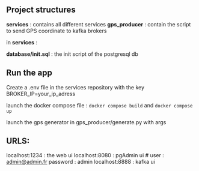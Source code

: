 ## Project structures

**services** : contains all different services
**gps_producer** : contain the script to send GPS coordinate to kafka brokers

in **services** : 

**database/init.sql** : the init script of the postgresql db

## Run the app

Create a .env file in the services repository with the key BROKER_IP=your_ip_adress

launch the docker compose file : `docker compose build` and `docker compose up`

launch the gps generator in gps_producer/generate.py with args 


## URLS:

localhost:1234 : the web ui 
localhost:8080 : pgAdmin ui # user : admin@admin.fr password : admin
localhost:8888 : kafka ui